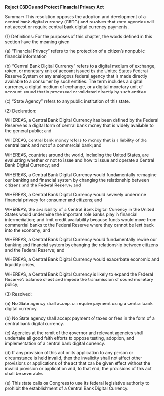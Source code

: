 <b>Reject CBDCs and Protect Financial Privacy Act</b>

Summary
This resolution opposes the adoption and development of a central bank digital currency (CBDC) and resolves that state agencies will not accept or require central bank digital currency payments.

(1) Definitions: For the purposes of this chapter, the words defined in this section have the meaning given.

(a) “Financial Privacy” refers to the protection of a citizen’s nonpublic financial information.

(b) “Central Bank Digital Currency” refers to a digital medium of exchange, token, or monetary unit of account issued by the United States Federal Reserve System or any analogous federal agency that is made directly available to a consumer by such entities. The term includes a digital currency, a digital medium of exchange, or a digital monetary unit of account issued that is processed or validated directly by such entities.

(c) “State Agency” refers to any public institution of this state.


(2) Declaration:

WHEREAS, a Central Bank Digital Currency has been defined by the Federal Reserve as a digital form of central bank money that is widely available to the general public; and

WHEREAS, central bank money refers to money that is a liability of the central bank and not of a commercial bank; and

WHEREAS, countries around the world, including the United States, are evaluating whether or not to issue and how to issue and operate a Central Bank Digital Currency; and

WHEREAS, a Central Bank Digital Currency would fundamentally reimagine our banking and financial system by changing the relationship between citizens and the Federal Reserve; and

WHEREAS, a Central Bank Digital Currency would severely undermine financial privacy for consumer and citizens; and

WHEREAS, the availability of a Central Bank Digital Currency in the United States would undermine the important role banks play in financial intermediation; and limit credit availability because funds would move from commercial banks to the Federal Reserve where they cannot be lent back into the economy; and

WHEREAS, a Central Bank Digital Currency would fundamentally rewire our banking and financial system by changing the relationship between citizens and the Federal Reserve; and

WHEREAS, a Central Bank Digital Currency would exacerbate economic and liquidity crises,

WHEREAS, a Central Bank Digital Currency is likely to expand the Federal Reserve’s balance sheet and impede the transmission of sound monetary policy;

 
(3) Resolved:

(a) No State agency shall accept or require payment using a central bank digital currency.

(b) No State agency shall accept payment of taxes or fees in the form of a central bank digital currency.

(c) Agencies at the remit of the governor and relevant agencies shall undertake all good faith efforts to oppose testing, adoption, and implementation of a central bank digital currency.

(d) If any provision of this act or its application to any person or circumstance is held invalid, then the invalidity shall not affect other provisions or applications of the act that can be given effect without the invalid provision or application and, to that end, the provisions of this act shall be severable.

(e) This state calls on Congress to use its federal legislative authority to prohibit the establishment of a Central Bank Digital Currency.
